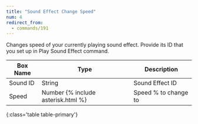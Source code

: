 ```yaml
---
title: "Sound Effect Change Speed"
num: 4
redirect_from:
  - commands/191
---
```


Changes speed of your currently playing sound effect. Provide its ID that you set up in Play Sound Effect command.

| Box Name | Type | Description | 
|-------|--------|--------|
|Sound ID|String|Sound Effect ID
|Speed|Number {% include asterisk.html %}|Speed % to change to
{:class='table table-primary'} 
